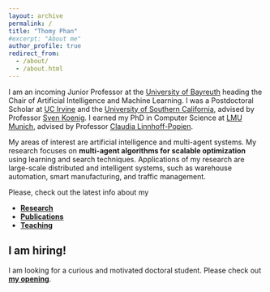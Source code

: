 ```yaml
---
layout: archive
permalink: /
title: "Thomy Phan"
#excerpt: "About me"
author_profile: true
redirect_from: 
  - /about/
  - /about.html
---
```


I am an incoming Junior Professor at the [University of Bayreuth](https://www.uni-bayreuth.de/en) heading the Chair of Artificial Intelligence and Machine Learning. I was a Postdoctoral Scholar at [UC Irvine](https://uci.edu) and the [University of Southern California](https://www.usc.edu), advised by Professor [Sven Koenig](https://ics.uci.edu/?people=sven-koenig). I earned my PhD in Computer Science at [LMU Munich](https://www.lmu.de/en/index.html), advised by Professor [Claudia Linnhoff-Popien](https://www.mobile.ifi.lmu.de/team/claudia-linnhoff-popien/).

My areas of interest are artificial intelligence and multi-agent systems. My research focuses on **multi-agent algorithms for scalable optimization** using learning and search techniques. Applications of my research are large-scale distributed and intelligent systems, such as warehouse automation, smart manufacturing, and traffic management.

Please, check out the latest info about my
* [**Research**](https://thomyphan.github.io/research/)
* [**Publications**](https://thomyphan.github.io/publications/)
* [**Teaching**](https://thomyphan.github.io/teaching/)

<span style="background-color: #FFFF00"><h2>I am hiring!</h2></span>

I am looking for a curious and motivated doctoral student. Please check out [**my opening**](https://thomyphan.github.io/open_positions/).